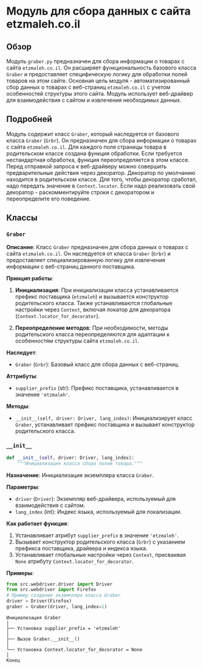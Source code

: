 # Модуль для сбора данных с сайта etzmaleh.co.il

## Обзор

Модуль `graber.py` предназначен для сбора информации о товарах с сайта `etzmaleh.co.il`. Он расширяет функциональность базового класса `Graber` и предоставляет специфическую логику для обработки полей товаров на этом сайте. Основная цель модуля - автоматизированный сбор данных о товарах с веб-страниц `etzmaleh.co.il` с учетом особенностей структуры этого сайта. Модуль использует веб-драйвер для взаимодействия с сайтом и извлечения необходимых данных.

## Подробней

Модуль содержит класс `Graber`, который наследуется от базового класса `Graber` (`Grbr`). Он предназначен для сбора информации о товарах с сайта `etzmaleh.co.il`. Для каждого поля страницы товара в родительском классе создана функция обработки. Если требуется нестандартная обработка, функция переопределяется в этом классе. Перед отправкой запроса к веб-драйверу можно совершить предварительные действия через декоратор. Декоратор по умолчанию находится в родительском классе. Для того, чтобы декоратор сработал, надо передать значение в `Context.locator`. Если надо реализовать свой декоратор - раскомментируйте строки с декоратором и переопределите его поведение.

## Классы

### `Graber`

**Описание**: Класс `Graber` предназначен для сбора данных о товарах с сайта `etzmaleh.co.il`. Он наследуется от класса `Graber` (`Grbr`) и предоставляет специализированную логику для извлечения информации с веб-страниц данного поставщика.

**Принцип работы**:

1.  **Инициализация**: При инициализации класса устанавливается префикс поставщика (`etzmaleh`) и вызывается конструктор родительского класса. Также устанавливаются глобальные настройки через `Context`, включая локатор для декоратора (`Context.locator_for_decorator`).

2.  **Переопределение методов**: При необходимости, методы родительского класса переопределяются для адаптации к особенностям структуры сайта `etzmaleh.co.il`.

**Наследует**:

-   `Graber` (`Grbr`): Базовый класс для сбора данных с веб-страниц.

**Аттрибуты**:

-   `supplier_prefix` (str): Префикс поставщика, устанавливается в значение `'etzmaleh'`.

**Методы**:

-   `__init__(self, driver: Driver, lang_index)`: Инициализирует класс `Graber`, устанавливает префикс поставщика и вызывает конструктор родительского класса.

### `__init__`

```python
def __init__(self, driver: Driver, lang_index):
    """Инициализация класса сбора полей товара."""
```

**Назначение**: Инициализация экземпляра класса `Graber`.

**Параметры**:

-   `driver` (`Driver`): Экземпляр веб-драйвера, используемый для взаимодействия с сайтом.
-   `lang_index` (int): Индекс языка, используемый для локализации.

**Как работает функция**:

1.  Устанавливает атрибут `supplier_prefix` в значение `'etzmaleh'`.
2.  Вызывает конструктор родительского класса (`Grbr`) с указанием префикса поставщика, драйвера и индекса языка.
3.  Устанавливает глобальные настройки через `Context`, присваивая `None` атрибуту `Context.locator_for_decorator`.

**Примеры**:

```python
from src.webdriver.driver import Driver
from src.webdriver import Firefox
# Пример создания экземпляра класса Graber
driver = Driver(Firefox)
graber = Graber(driver, lang_index=1)
```

```ascii
Инициализация Graber
│
├── Установка supplier_prefix = 'etzmaleh'
│
├── Вызов Graber.__init__()
│
└── Установка Context.locator_for_decorator = None
│
Конец